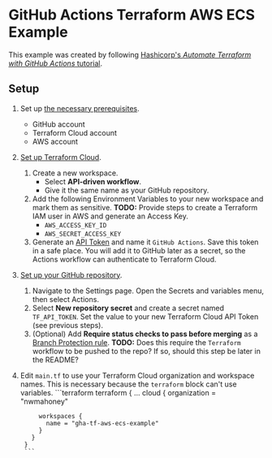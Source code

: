 # GitHub Actions Terraform AWS ECS Example
This example was created by following [Hashicorp's *Automate Terraform with GitHub Actions* tutorial](https://developer.hashicorp.com/terraform/tutorials/automation/github-actions).

## Setup
1. Set up [the necessary prerequisites](https://developer.hashicorp.com/terraform/tutorials/automation/github-actions#prerequisites).
    - GitHub account
    - Terraform Cloud account
    - AWS account
2. [Set up Terraform Cloud](https://developer.hashicorp.com/terraform/tutorials/automation/github-actions#set-up-terraform-cloud).
    1. Create a new workspace.
        - Select **API-driven workflow**.
        - Give it the same name as your GitHub repository.
    2. Add the following Environment Variables to your new workspace and mark them as sensitive. **TODO:** Provide steps to create a Terraform IAM user in AWS and generate an Access Key.
        - `AWS_ACCESS_KEY_ID`
        - `AWS_SECRET_ACCESS_KEY`
    3. Generate an [API Token](https://app.terraform.io/app/settings/tokens) and name it `GitHub Actions`. Save this token in a safe place. You will add it to GitHub later as a secret, so the Actions workflow can authenticate to Terraform Cloud.
3. [Set up your GitHub repository](https://developer.hashicorp.com/terraform/tutorials/automation/github-actions#set-up-a-github-repository).
    1. Navigate to the Settings page. Open the Secrets and variables menu, then select Actions.
    2. Select **New repository secret** and create a secret named `TF_API_TOKEN`. Set the value to your new Terraform Cloud API Token (see previous steps).
    3. (Optional) Add **Require status checks to pass before merging** as a [Branch Protection rule](https://docs.github.com/en/enterprise/2.16/admin/developer-workflow/configuring-protected-branches-and-required-status-checks). **TODO:** Does this require the `Terraform` workflow to be pushed to the repo? If so, should this step be later in the README?
4. Edit `main.tf` to use your Terraform Cloud organization and workspace names. This is necessary because the `terraform` block can't use variables.
        ```terraform
        terraform {
          ...
          cloud {
            organization = "nwmahoney"

            workspaces {
              name = "gha-tf-aws-ecs-example"
            }
          }
        }
        ```
